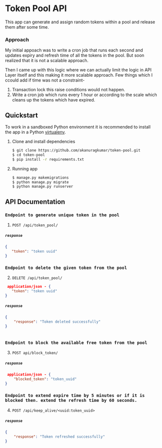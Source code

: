 # Token Pool API
This app can generate and assign random tokens within a pool and release them after some time.

### Approach
My initial appoach was to write a cron job that runs each second and updates expiry and refresh time of all the tokens in the pool. But soon realized that it is not a scalable approach.

Then I came up with this logic where we can actually limit the logic in API Layer itself and this making it more scalable approach.
Few things which I ccould add if time was not a constraint- 
1. Transaction lock this raise conditions would not happen.
2. Write a cron job which runs every 1 hour or according to the scale which cleans up the tokens which have expired.

## Quickstart

To work in a sandboxed Python environment it is recommended to install the app in a Python [virtualenv](https://pypi.python.org/pypi/virtualenv).

1. Clone and install dependencies

    ```bash
    $ git clone https://github.com/akanuragkumar/token-pool.git
    $ cd token-pool
    $ pip install -r requirements.txt
    ```   
2. Running app

   ```bash
   $ manage.py makemigrations 
   $ python manage.py migrate
   $ python manage.py runserver
   ``` 
   
## API Documentation 

### `Endpoint to generate unique token in the pool` 

1. `POST /api/token_pool/` 


##### `response`

```json
{
   "token": "token uuid"
}   
```
### `Endpoint to delete the given token from the pool` 
2. `DELETE /api/token_pool/` 

```json
 application/json - {
   "token": "token uuid"
} 
```
##### `response`

```json
{
    "response": "Token deleted successfully"
}
    
```
### `Endpoint to block the available free token from the pool` 

3. `POST api/block_token/` 

##### `response`

```json
 application/json - {
    "blocked_token": "token_uuid"
}
```

### `Endpoint to extend expire time by 5 minutes or if it is blocked then. extend the refresh time by 60 seconds.` 

4. `POST /api/keep_alive/<uuid:token_uuid>` 

##### `response`

```json
{
    "response": "Token refreshed successfully"
} 
```
